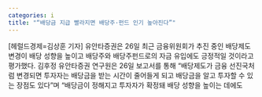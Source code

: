 ```yaml
---
categories: i
title: "“배당금 지급 빨라지면 배당주·펀드 인기 높아진다”"
---
```

[헤럴드경제=김상훈 기자] 유안타증권은 26일 최근 금융위원회가 추진 중인 배당제도 변경이 배당 성향을 높이고 배당주와 배당주펀드로의 자금 유입에도 긍정적일 것이라고 평가했다. 김후정 유안타증권 연구원은 26일 보고서를 통해 &ldquo;배당제도가 금융 선진국처럼 변경되면 투자자는 배당금을 받는 시간이 줄어들게 되고 배당금을 알고 투자할 수 있는 장점도 있다&rdquo;며 &ldquo;배당금이 정해지고 투자자가 확정돼 배당 성향을 높이는 데에도